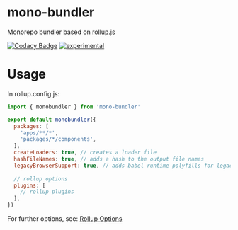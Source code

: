 # mono-bundler

Monorepo bundler based on [rollup.js](https://github.com/rollup/rollup)

[![Codacy Badge](https://api.codacy.com/project/badge/Grade/3255f4d75d9d44daac58f4c177191365)](https://app.codacy.com/gh/hoevelmanns/mono-bundler?utm_source=github.com&utm_medium=referral&utm_content=hoevelmanns/mono-bundler&utm_campaign=Badge_Grade)
[![experimental](http://badges.github.io/stability-badges/dist/experimental.svg)](http://github.com/badges/stability-badges)

# Usage

In rollup.config.js:

```js
import { monobundler } from 'mono-bundler'

export default monobundler({
  packages: [
    'apps/**/*',
    'packages/*/components',
  ],
  createLoaders: true, // creates a loader file
  hashFileNames: true, // adds a hash to the output file names
  legacyBrowserSupport: true, // adds babel runtime polyfills for legacy browsers, e.g. IE11
	
  // rollup options
  plugins: [
    // rollup plugins
  ],
})
```

For further options, see: [Rollup Options](https://rollupjs.org/guide/en/#big-list-of-options)
